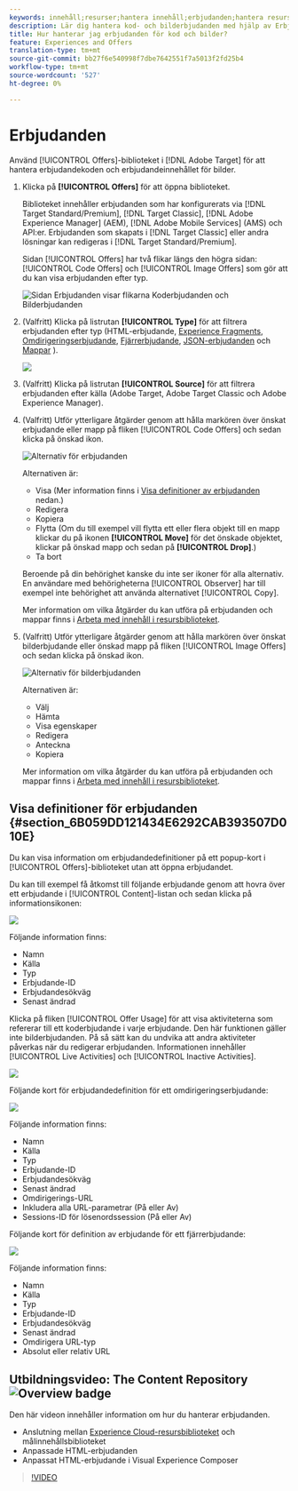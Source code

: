 ```yaml
---
keywords: innehåll;resurser;hantera innehåll;erbjudanden;hantera resurser;ange markeringsläge;markeringsläge
description: Lär dig hantera kod- och bilderbjudanden med hjälp av Erbjudandebiblioteket i Adobe Target.
title: Hur hanterar jag erbjudanden för kod och bilder?
feature: Experiences and Offers
translation-type: tm+mt
source-git-commit: bb27f6e540998f7dbe7642551f7a5013f2fd25b4
workflow-type: tm+mt
source-wordcount: '527'
ht-degree: 0%

---
```



# Erbjudanden

Använd [!UICONTROL Offers]-biblioteket i [!DNL Adobe Target] för att hantera erbjudandekoden och erbjudandeinnehållet för bilder.

1. Klicka på **[!UICONTROL Offers]** för att öppna biblioteket.

   Biblioteket innehåller erbjudanden som har konfigurerats via [!DNL Target Standard/Premium], [!DNL Target Classic], [!DNL Adobe Experience Manager] (AEM), [!DNL Adobe Mobile Services] (AMS) och API:er. Erbjudanden som skapats i [!DNL Target Classic] eller andra lösningar kan redigeras i [!DNL Target Standard/Premium].

   Sidan [!UICONTROL Offers] har två flikar längs den högra sidan: [!UICONTROL Code Offers] och [!UICONTROL Image Offers] som gör att du kan visa erbjudanden efter typ.

   ![Sidan Erbjudanden visar flikarna Koderbjudanden och Bilderbjudanden](/help/c-experiences/c-manage-content/assets/offers-page.png)

1. (Valfritt) Klicka på listrutan **[!UICONTROL Type]** för att filtrera erbjudanden efter typ (HTML-erbjudande, [Experience Fragments](/help/c-experiences/c-manage-content/aem-experience-fragments.md), [Omdirigeringserbjudande](/help/c-experiences/c-manage-content/offer-redirect.md), [Fjärrerbjudande](/help/c-experiences/c-manage-content/about-remote-offers.md), [JSON-erbjudanden](/help/c-experiences/c-manage-content/create-json-offer.md) och [Mappar](/help/c-experiences/c-manage-content/create-content-folder.md) ).

   ![](assets/offers_filter.png)

1. (Valfritt) Klicka på listrutan **[!UICONTROL Source]** för att filtrera erbjudanden efter källa (Adobe Target, Adobe Target Classic och Adobe Experience Manager).

1. (Valfritt) Utför ytterligare åtgärder genom att hålla markören över önskat erbjudande eller mapp på fliken [!UICONTROL Code Offers] och sedan klicka på önskad ikon.

   ![Alternativ för erbjudanden](assets/offer-picker-large.png)

   Alternativen är:

   * Visa (Mer information finns i [Visa definitioner av erbjudanden](#section_6B059DD121434E6292CAB393507D010E) nedan.)
   * Redigera
   * Kopiera
   * Flytta (Om du till exempel vill flytta ett eller flera objekt till en mapp klickar du på ikonen **[!UICONTROL Move]** för det önskade objektet, klickar på önskad mapp och sedan på **[!UICONTROL Drop]**.)
   * Ta bort

   Beroende på din behörighet kanske du inte ser ikoner för alla alternativ. En användare med behörigheterna [!UICONTROL Observer] har till exempel inte behörighet att använda alternativet [!UICONTROL Copy].

   Mer information om vilka åtgärder du kan utföra på erbjudanden och mappar finns i [Arbeta med innehåll i resursbiblioteket](/help/c-experiences/c-manage-content/assets-working.md).

1. (Valfritt) Utför ytterligare åtgärder genom att hålla markören över önskat bilderbjudande eller önskad mapp på fliken [!UICONTROL Image Offers] och sedan klicka på önskad ikon.

   ![Alternativ för bilderbjudanden](/help/c-experiences/c-manage-content/assets/image-offers-icons.png)

   Alternativen är:

   * Välj
   * Hämta
   * Visa egenskaper
   * Redigera
   * Anteckna
   * Kopiera

   Mer information om vilka åtgärder du kan utföra på erbjudanden och mappar finns i [Arbeta med innehåll i resursbiblioteket](/help/c-experiences/c-manage-content/assets-working.md).

## Visa definitioner för erbjudanden {#section_6B059DD121434E6292CAB393507D010E}

Du kan visa information om erbjudandedefinitioner på ett popup-kort i [!UICONTROL Offers]-biblioteket utan att öppna erbjudandet.

Du kan till exempel få åtkomst till följande erbjudande genom att hovra över ett erbjudande i [!UICONTROL Content]-listan och sedan klicka på informationsikonen:

![](assets/offer-card-html.png)

Följande information finns:

* Namn
* Källa
* Typ
* Erbjudande-ID
* Erbjudandesökväg
* Senast ändrad

Klicka på fliken [!UICONTROL Offer Usage] för att visa aktiviteterna som refererar till ett koderbjudande i varje erbjudande. Den här funktionen gäller inte bilderbjudanden. På så sätt kan du undvika att andra aktiviteter påverkas när du redigerar erbjudanden. Informationen innehåller [!UICONTROL Live Activities] och [!UICONTROL Inactive Activities].

![](assets/offer-card-usage.png)

Följande kort för erbjudandedefinition för ett omdirigeringserbjudande:

![](assets/offer-card-redirect.png)

Följande information finns:

* Namn
* Källa
* Typ
* Erbjudande-ID
* Erbjudandesökväg
* Senast ändrad
* Omdirigerings-URL
* Inkludera alla URL-parametrar (På eller Av)
* Sessions-ID för lösenordssession (På eller Av)

Följande kort för definition av erbjudande för ett fjärrerbjudande:

![](assets/offer-card-remote.png)

Följande information finns:

* Namn
* Källa
* Typ
* Erbjudande-ID
* Erbjudandesökväg
* Senast ändrad
* Omdirigera URL-typ
* Absolut eller relativ URL

## Utbildningsvideo: The Content Repository ![Overview badge](/help/assets/overview.png)

Den här videon innehåller information om hur du hanterar erbjudanden.

* Anslutning mellan [Experience Cloud-resursbiblioteket](https://experienceleague.adobe.com/docs/core-services/interface/assets/creative-cloud.html) och målinnehållsbiblioteket
* Anpassade HTML-erbjudanden
* Anpassat HTML-erbjudande i Visual Experience Composer

>[!VIDEO](https://video.tv.adobe.com/v/17387)